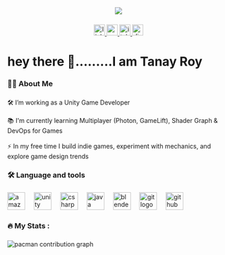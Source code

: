 <div align="center">
  <img height="[233" src="https://res.cloudinary.com/dtjjgiitl/image/upload/q_auto:good,f_auto,fl_progressive/v1753041096/roq0vnmiwdmyhz8ruspn.jpg](https://ibb.co/8nfTpy4t)"  />
</div>

###

<div align="center">
  <a href="https://www.linkedin.com/in/tanayroy31/" target="_blank">
    <img src="https://img.shields.io/static/v1?message=LinkedIn&logo=linkedin&label=&color=0077B5&logoColor=white&labelColor=&style=for-the-badge" height="25" alt="linkedin logo"  />
  </a>
  <a href="https://www.youtube.com/@TANOIDINTERACTIVE" target="_blank">
    <img src="https://img.shields.io/static/v1?message=Youtube&logo=youtube&label=&color=FF0000&logoColor=white&labelColor=&style=for-the-badge" height="25" alt="youtube logo"  />
  </a>
  <a href="https://tanoid.itch.io/" target="_blank">
    <img src="https://img.shields.io/static/v1?message=itch.io&logo=itch&label=&color=000000&logoColor=white&labelColor=&style=for-the-badge" height="25" alt="itch logo"  />
  </a>
  <a href="https://discord.com/channels/@me" target="_blank">
    <img src="https://img.shields.io/static/v1?message=Discord&logo=discord&label=&color=7289DA&logoColor=white&labelColor=&style=for-the-badge" height="25" alt="discord logo"  />
  </a>
</div>

###

<h1 align="left">hey there 👋.........I am Tanay Roy</h1>

###

<h3 align="left">👩‍💻  About Me</h3>

###

<p align="left">🛠️ I’m working as a Unity Game Developer<br><br>📚 I'm currently learning Multiplayer (Photon, GameLift), Shader Graph & DevOps for Games<br><br>⚡ In my free time I build indie games, experiment with mechanics, and explore game design trends</p>

###

<h3 align="left">🛠 Language and tools</h3>

###

<div align="left">
  <img src="https://cdn.jsdelivr.net/gh/devicons/devicon/icons/amazonwebservices/amazonwebservices-line-wordmark.svg" height="40" alt="amazonwebservices logo"  />
  <img width="12" />
  <img src="https://cdn.jsdelivr.net/gh/devicons/devicon/icons/unity/unity-original.svg" height="40" alt="unity logo"  />
  <img width="12" />
  <img src="https://cdn.jsdelivr.net/gh/devicons/devicon/icons/csharp/csharp-original.svg" height="40" alt="csharp logo"  />
  <img width="12" />
  <img src="https://cdn.jsdelivr.net/gh/devicons/devicon/icons/java/java-original.svg" height="40" alt="java logo"  />
  <img width="12" />
  <img src="https://cdn.jsdelivr.net/gh/devicons/devicon/icons/blender/blender-original.svg" height="40" alt="blender logo"  />
  <img width="12" />
  <img src="https://cdn.jsdelivr.net/gh/devicons/devicon/icons/git/git-original.svg" height="40" alt="git logo"  />
  <img width="12" />
  <img src="https://cdn.jsdelivr.net/gh/devicons/devicon/icons/github/github-original.svg" height="40" alt="github logo"  />
</div>

###

<h3 align="left">🔥   My Stats :</h3>

###

<picture>
  <source media="(prefers-color-scheme: dark)" srcset="https://raw.githubusercontent.com/Tanoidd/Tanoidd/output/pacman-contribution-graph-dark.svg">
  <source media="(prefers-color-scheme: light)" srcset="https://raw.githubusercontent.com/Tanoidd/Tanoidd/output/pacman-contribution-graph.svg">
  <img alt="pacman contribution graph" src="https://raw.githubusercontent.com/Tanoidd/Tanoidd/output/pacman-contribution-graph.svg">
</picture>

###
